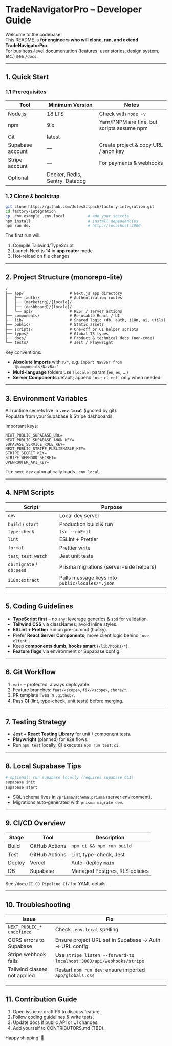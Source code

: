 # TradeNavigatorPro – Developer Guide

Welcome to the codebase!  
This README is **for engineers who will clone, run, and extend TradeNavigatorPro**.  
For business-level documentation (features, user stories, design system, etc.) see `/docs`.

---

## 1. Quick Start

### 1.1 Prerequisites

| Tool | Minimum Version | Notes |
|------|-----------------|-------|
| Node.js | 18 LTS | Check with `node -v` |
| npm | 9.x | Yarn/PNPM are fine, but scripts assume npm |
| Git | latest | |
| Supabase account | — | Create project & copy URL / anon key |
| Stripe account | — | For payments & webhooks |
| Optional | Docker, Redis, Sentry, Datadog |

### 1.2 Clone & bootstrap

```bash
git clone https://github.com/JulesSitpach/factory-integration.git
cd factory-integration
cp .env.example .env.local          # add your secrets
npm install                         # install dependencies
npm run dev                         # http://localhost:3000
```

The first run will:

1. Compile Tailwind/TypeScript  
2. Launch Next.js 14 in **app router** mode  
3. Hot-reload on file changes

---

## 2. Project Structure (monorepo-lite)

```
/
├── app/                    # Next.js app directory
│   ├── (auth)/             # Authentication routes
│   ├── (marketing)/[locale]/
│   ├── (dashboard)/[locale]/
│   └── api/                # REST / server actions
├── components/             # Re-usable React / UI
├── lib/                    # Shared logic (db, auth, i18n, ai, utils)
├── public/                 # Static assets
├── scripts/                # One-off or CI helper scripts
├── types/                  # Global TS types
├── docs/                   # Product & technical docs (non-code)
└── tests/                  # Jest / Playwright
```

Key conventions:

* **Absolute imports** with `@/*`, e.g. `import NavBar from '@components/NavBar'`
* **Multi-language** folders use `[locale]` param (`en`, `es`, …)
* **Server Components** default; append `'use client'` only when needed.

---

## 3. Environment Variables

All runtime secrets live in **`.env.local`** (ignored by git).  
Populate from your Supabase & Stripe dashboards.

Important keys:

```
NEXT_PUBLIC_SUPABASE_URL=
NEXT_PUBLIC_SUPABASE_ANON_KEY=
SUPABASE_SERVICE_ROLE_KEY=
NEXT_PUBLIC_STRIPE_PUBLISHABLE_KEY=
STRIPE_SECRET_KEY=
STRIPE_WEBHOOK_SECRET=
OPENROUTER_API_KEY=
```

Tip: `next dev` automatically loads `.env.local`.

---

## 4. NPM Scripts

| Script | Purpose |
|--------|---------|
| `dev` | Local dev server |
| `build` / `start` | Production build & run |
| `type-check` | `tsc --noEmit` |
| `lint` | ESLint + Prettier |
| `format` | Prettier write |
| `test`, `test:watch` | Jest unit tests |
| `db:migrate` / `db:seed` | Prisma migrations (server-side helpers) |
| `i18n:extract` | Pulls message keys into `public/locales/*.json` |

---

## 5. Coding Guidelines

* **TypeScript first** – no `any`; leverage generics & `zod` for validation.
* **Tailwind CSS** via classNames; avoid inline styles.
* **ESLint + Prettier** run on pre-commit (husky).
* Prefer **React Server Components**; move client logic behind `'use client'`.
* Keep **components dumb, hooks smart** (`/lib/hooks/*`).
* **Feature flags** via environment or Supabase config.

---

## 6. Git Workflow

1. `main` – protected, always deployable.  
2. Feature branches: `feat/<scope>`, `fix/<scope>`, `chore/*`.  
3. PR template lives in `.github/`.  
4. Pass **CI** (lint, type-check, unit tests) before merging.

---

## 7. Testing Strategy

* **Jest + React Testing Library** for unit / component tests.  
* **Playwright** (planned) for e2e flows.  
* Run `npm test` locally, CI executes `npm run test:ci`.

---

## 8. Local Supabase Tips

```bash
# optional: run supabase locally (requires supabase CLI)
supabase init
supabase start
```

* SQL schema lives in `/prisma/schema.prisma` (server environment).  
* Migrations auto-generated with `prisma migrate dev`.

---

## 9. CI/CD Overview

| Stage | Tool | Description |
|-------|------|-------------|
| Build | GitHub Actions | `npm ci && npm run build` |
| Test  | GitHub Actions | Lint, type-check, Jest |
| Deploy | Vercel | Auto-deploy `main` |
| DB    | Supabase | Managed Postgres, RLS policies |

See `/docs/CI CD Pipeline CI/` for YAML details.

---

## 10. Troubleshooting

| Issue | Fix |
|-------|-----|
| `NEXT_PUBLIC_* undefined` | Check `.env.local` spelling |
| CORS errors to Supabase | Ensure project URL set in Supabase -> Auth -> URL config |
| Stripe webhook fails | Use `stripe listen --forward-to localhost:3000/api/webhooks/stripe` |
| Tailwind classes not applied | Restart `npm run dev`; ensure imported `app/globals.css` |

---

## 11. Contribution Guide

1. Open issue or draft PR to discuss feature.  
2. Follow coding guidelines & write tests.  
3. Update docs if public API or UI changes.  
4. Add yourself to CONTRIBUTORS.md (TBD).

Happy shipping! 🚀
